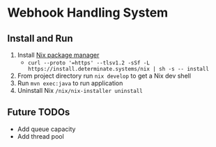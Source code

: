 # Webhook Handling System

## Install and Run
1. Install [Nix package manager](https://determinate.systems/posts/determinate-nix-installer)
   - `curl --proto '=https' --tlsv1.2 -sSf -L https://install.determinate.systems/nix | sh -s -- install`
2. From project directory run `nix develop` to get a Nix dev shell
3. Run `mvn exec:java` to run application
4. Uninstall Nix `/nix/nix-installer uninstall`

## Future TODOs
- Add queue capacity
- Add thread pool
